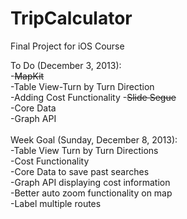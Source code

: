 TripCalculator
==============

Final Project for iOS Course

To Do (December 3, 2013):<br>
-~~MapKit~~<br>
-Table View-Turn by Turn Direction <br>
-Adding Cost Functionality
-~~Slide Segue~~<br>
-Core Data<br>
-Graph API<br>
<br>
Week Goal (Sunday, December 8, 2013):<br>
-Table View Turn by Turn Directions<br>
  -Cost Functionality<br>
-Core Data to save past searches<br>
-Graph API displaying cost information<br>
-Better auto zoom functionality on map<br>
-Label multiple routes<br>


